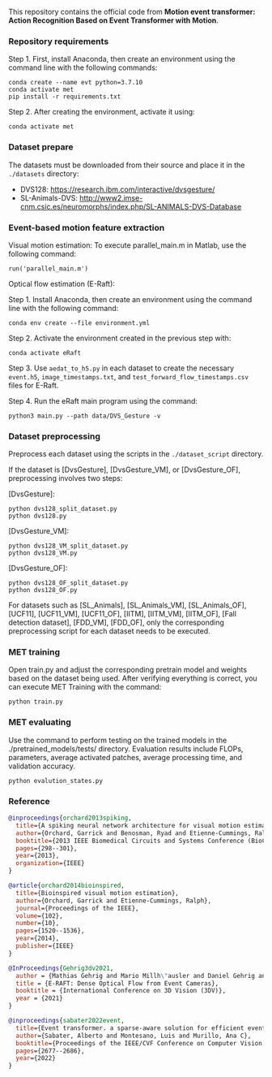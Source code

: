 This repository contains the official code from __Motion event transformer: Action Recognition Based on Event Transformer with Motion__. 


### Repository requirements

Step 1. First, install Anaconda, then create an environment using the command line with the following commands:
```
conda create --name evt python=3.7.10
conda activate met
pip install -r requirements.txt
```

Step 2. After creating the environment, activate it using:
```
conda activate met
```

### Dataset prepare
The datasets must be downloaded from their source and place it in the `./datasets` directory:
 - DVS128: https://research.ibm.com/interactive/dvsgesture/
 - SL-Animals-DVS: http://www2.imse-cnm.csic.es/neuromorphs/index.php/SL-ANIMALS-DVS-Database


### Event-based motion feature extraction

Visual motion estimation: To execute parallel_main.m in Matlab, use the following command:
```
run('parallel_main.m')
```

Optical flow estimation (E-Raft):

Step 1. Install Anaconda, then create an environment using the command line with the following command:
```
conda env create --file environment.yml
```

Step 2. Activate the environment created in the previous step with:
```
conda activate eRaft
```

Step 3. Use `aedat_to_h5.py` in each dataset to create the necessary `event.h5`, `image_timestamps.txt`, and `test_forward_flow_timestamps.csv` files for E-Raft.

Step 4. Run the eRaft main program using the command:
```
python3 main.py --path data/DVS_Gesture -v
```


### Dataset preprocessing
Preprocess each dataset using the scripts in the `./dataset_script` directory.

If the dataset is [DvsGesture], [DvsGesture_VM], or [DvsGesture_OF], preprocessing involves two steps:

[DvsGesture]:
```
python dvs128_split_dataset.py
python dvs128.py 
```

[DvsGesture_VM]:
```
python dvs128_VM_split_dataset.py
python dvs128_VM.py
```
[DvsGesture_OF]:
```
python dvs128_OF_split_dataset.py
python dvs128_OF.py
```

For datasets such as [SL_Animals], [SL_Animals_VM], [SL_Animals_OF], [UCF11], [UCF11_VM], [UCF11_OF], [IITM], [IITM_VM], [IITM_OF], [Fall detection dataset], [FDD_VM], [FDD_OF], only the corresponding preprocessing script for each dataset needs to be executed.


### MET training

Open train.py and adjust the corresponding pretrain model and weights based on the dataset being used. 
After verifying everything is correct, you can execute MET Training with the command:
```
python train.py
```


### MET evaluating

Use the command to perform testing on the trained models in the ./pretrained_models/tests/ directory. 
Evaluation results include FLOPs, parameters, average activated patches, average processing time, and validation accuracy.
```
python evalution_states.py
```

### Reference
```bibtex
@inproceedings{orchard2013spiking,
  title={A spiking neural network architecture for visual motion estimation},
  author={Orchard, Garrick and Benosman, Ryad and Etienne-Cummings, Ralph and Thakor, Nitish V},
  booktitle={2013 IEEE Biomedical Circuits and Systems Conference (BioCAS)},
  pages={298--301},
  year={2013},
  organization={IEEE}
}

@article{orchard2014bioinspired,
  title={Bioinspired visual motion estimation},
  author={Orchard, Garrick and Etienne-Cummings, Ralph},
  journal={Proceedings of the IEEE},
  volume={102},
  number={10},
  pages={1520--1536},
  year={2014},
  publisher={IEEE}
}

@InProceedings{Gehrig3dv2021,
  author = {Mathias Gehrig and Mario Millh\"ausler and Daniel Gehrig and Davide Scaramuzza},
  title = {E-RAFT: Dense Optical Flow from Event Cameras},
  booktitle = {International Conference on 3D Vision (3DV)},
  year = {2021}
}

@inproceedings{sabater2022event,
  title={Event transformer. a sparse-aware solution for efficient event data processing},
  author={Sabater, Alberto and Montesano, Luis and Murillo, Ana C},
  booktitle={Proceedings of the IEEE/CVF Conference on Computer Vision and Pattern Recognition},
  pages={2677--2686},
  year={2022}
}
```
